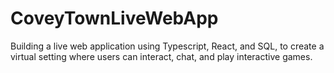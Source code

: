 # CoveyTownLiveWebApp
Building a live web application using Typescript, React, and SQL, to create a virtual setting where users can interact, chat, and play interactive games.
